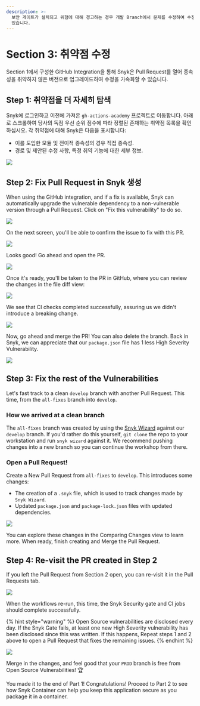 ```yaml
---
description: >-
  보안 게이트가 설치되고 위험에 대해 경고하는 경우 개발 Branch에서 문제를 수정하여 수정 사항을 PROD Branch로 다운스트림할 수
  있습니다.
---
```


# Section 3: 취약점 수정

Section 1에서 구성한 GitHub Integration을 통해 Snyk은 Pull Request를 열어 종속성을 취약하지 않은 버전으로 업그레이드하여 수정을 가속화할 수 있습니다.

## Step 1: 취약점을 더 자세히 탐색

Snyk에 로그인하고 이전에 가져온 `gh-actions-academy` 프로젝트로 이동합니다. 아래로 스크롤하여 당사의 독점 우선 순위 점수에 따라 정렬된 존재하는 취약점 목록을 확인하십시오. 각 취약점에 대해 Snyk은 다음을 표시합니다:

* 이를 도입한 모듈 및 전이적 종속성의 경우 직접 종속성.
* 경로 및 제안된 수정 사항, 특정 취약 기능에 대한 세부 정보.

![](https://partner-workshop-assets.s3.us-east-2.amazonaws.com/snyk-vuln.png)

## Step 2: Fix Pull Request in Snyk 생성

When using the GitHub integration, and if a fix is available, Snyk can automatically upgrade the vulnerable dependency to a non-vulnerable version through a Pull Request. Click on "Fix this vulnerability" to do so.

![](https://partner-workshop-assets.s3.us-east-2.amazonaws.com/snyk-fixvuln.png)

On the next screen, you'll be able to confirm the issue to fix with this PR.

![](https://partner-workshop-assets.s3.us-east-2.amazonaws.com/snyk-prconfirm.png)

Looks good! Go ahead and open the PR.

![](https://partner-workshop-assets.s3.us-east-2.amazonaws.com/snyk-propen.png)

Once it's ready, you'll be taken to the PR in GitHub, where you can review the changes in the file diff view:

![](https://partner-workshop-assets.s3.us-east-2.amazonaws.com/gh-prdiff.png)

We see that CI checks completed successfully, assuring us we didn't introduce a breaking change.

![](https://partner-workshop-assets.s3.us-east-2.amazonaws.com/gh-prchecks.png)

Now, go ahead and merge the PR! You can also delete the branch. Back in Snyk, we can appreciate that our `package.json` file has 1 less High Severity Vulnerability.

![](https://partner-workshop-assets.s3.us-east-2.amazonaws.com/snyk-postpr.png)

## Step 3: Fix the rest of the Vulnerabilities

Let's fast track to a clean `develop` branch with another Pull Request. This time, from the `all-fixes` branch into `develop`.

### How we arrived at a clean branch

The `all-fixes` branch was created by using the [Snyk Wizard](https://support.snyk.io/hc/en-us/articles/360003851357-Manage-vulnerability-results-with-the-Snyk-CLI-wizard) against our `develop` branch. If you'd rather do this yourself, `git clone` the repo to your workstation and run `snyk wizard` against it. We recommend pushing changes into a new branch so you can continue the workshop from there.

### Open a Pull Request!

Create a New Pull Request from `all-fixes` to `develop`. This introduces some changes:

* The creation of a `.snyk` file, which is used to track changes made by `Snyk Wizard`.
* Updated `package.json` and `package-lock.json` files with updated dependencies.

![](https://partner-workshop-assets.s3.us-east-2.amazonaws.com/gh-allfixpr.png)

You can explore these changes in the Comparing Changes view to learn more. When ready, finish creating and Merge the Pull Request.

## Step 4: Re-visit the PR created in Step 2

If you left the Pull Request from Section 2 open, you can re-visit it in the Pull Requests tab.

![](https://partner-workshop-assets.s3.us-east-2.amazonaws.com/gh-postfixes.png)

When the workflows re-run, this time, the Snyk Security gate and CI jobs should complete successfully.

{% hint style="warning" %}
Open Source vulnerabilities are disclosed every day. If the Snyk Gate fails, at least one new High Severity vulnerability has been disclosed since this was written. If this happens, Repeat steps 1 and 2 above to open a Pull Request that fixes the remaining issues.
{% endhint %}

![](https://partner-workshop-assets.s3.us-east-2.amazonaws.com/gh-postfixchecks.png)

Merge in the changes, and feel good that your `PROD` branch is free from Open Source Vulnerabilities! 🏆

You made it to the end of Part 1! Congratulations! Proceed to Part 2 to see how Snyk Container can help you keep this application secure as you package it in a container.
